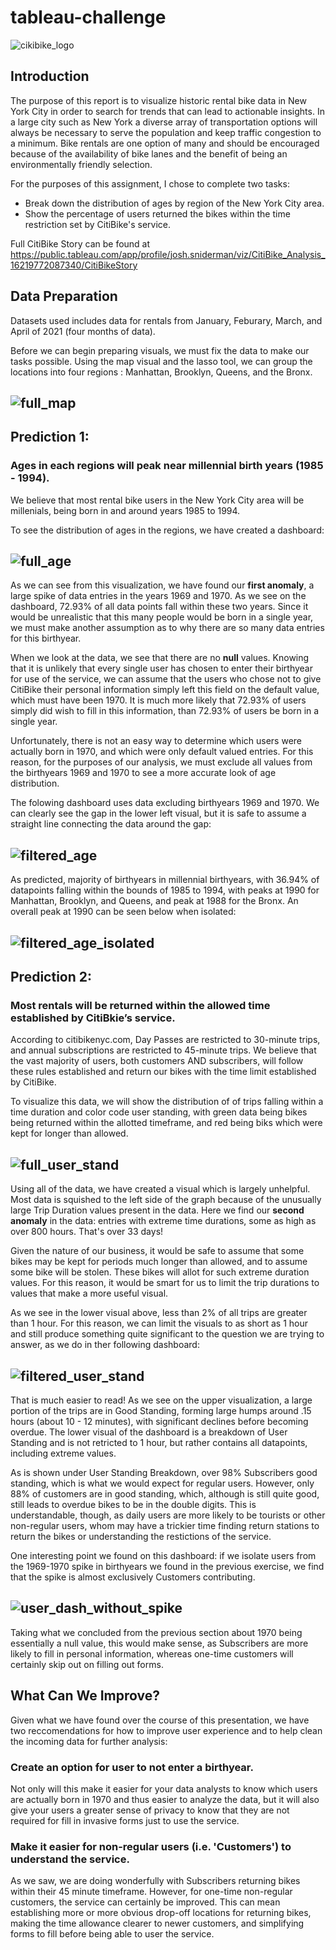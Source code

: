 # tableau-challenge

![cikibike_logo](/Images/citibike_logo.jpg)

## Introduction

The purpose of this report is to visualize historic rental bike data in New York City in order to search for trends that can lead to actionable insights. In a large city such as New York a diverse array of transportation options will always be necessary to serve the population and keep traffic congestion to a minimum. Bike rentals are one option of many and should be encouraged because of the availability of bike lanes and the benefit of being an environmentally friendly selection.

For the purposes of this assignment, I chose to complete two tasks:
- Break down the distribution of ages by region of the New York City area.
- Show the percentage of users returned the bikes within the time restriction set by CitiBike's service.

Full CitiBike Story can be found at https://public.tableau.com/app/profile/josh.sniderman/viz/CitiBike_Analysis_16219772087340/CitiBikeStory

## Data Preparation

Datasets used includes data for rentals from January, Feburary, March, and April of 2021 (four months of data).

Before we can begin preparing visuals, we must fix the data to make our tasks possible. Using the map visual and the lasso tool, we can group the locations into four regions : Manhattan, Brooklyn, Queens, and the Bronx. 


![full_map](Images/full_map.png)
-----

## Prediction 1: 
### Ages in each regions will peak near millennial birth years (1985 - 1994).

We believe that most rental bike users in the New York City area will be millenials, being born in and around years 1985 to 1994.

To see the distribution of ages in the regions, we have created a dashboard:


![full_age](Images/full_age.png)
-----

As we can see from this visualization, we have found our **first anomaly**, a large spike of data entries in the years 1969 and 1970. As we see on the dashboard, 72.93% of all data points fall within these two years. Since it would be unrealistic that this many people would be born in a single year, we must make another assumption as to why there are so many data entries for this birthyear.

When we look at the data, we see that there are no **null** values. Knowing that it is unlikely that every single user has chosen to enter their birthyear for use of the service, we can assume that the users who chose not to give CitiBike their personal information simply left this field on the default value, which must have been 1970. It is much more likely that 72.93% of users simply did wish to fill in this information, than 72.93% of users be born in a single year.

Unfortunately, there is not an easy way to determine which users were actually born in 1970, and which were only default valued entries. For this reason, for the purposes of our analysis, we must exclude all values from the birthyears 1969 and 1970 to see a more accurate look of age distribution. 

The folowing dashboard uses data excluding birthyears 1969 and 1970. We can clearly see the gap in the lower left visual, but it is safe to assume a straight line connecting the data around the gap:


![filtered_age](Images/filtered_age.png)
-----

As predicted, majority of birthyears in millennial birthyears, with 36.94% of datapoints falling within the bounds of 1985 to 1994, with peaks at 1990 for Manhattan, Brooklyn, and Queens, and peak at 1988 for the Bronx. An overall peak at 1990 can be seen below when isolated:


![filtered_age_isolated](Images/filtered_age_isolated.png)
-----

## Prediction 2: 
### Most rentals will be returned within the allowed time established by CitiBkie’s service.

According to citibikenyc.com, Day Passes are restricted to 30-minute trips, and annual subscriptions are restricted to 45-minute trips. We believe that the vast majority of users, both customers AND subscribers, will follow these rules established and return our bikes with the time limit established by CitiBike.

To visualize this data, we will show the distribution of of trips falling within a time duration and color code user standing, with green data being bikes being returned within the allotted timeframe, and red being biks which were kept for longer than allowed. 


![full_user_stand](Images/full_user_stand.png)
-----

Using all of the data, we have created a visual which is largely unhelpful. Most data is squished to the left side of the graph because of the unusually large Trip Duration values present in the data. Here we find our **second anomaly** in the data: entries with extreme time durations, some as high as over 800 hours. That's over 33 days!

Given the nature of our business, it would be safe to assume that some bikes may be kept for periods much longer than allowed, and to assume some bike will be stolen. These bikes will allot for such extreme duration values. For this reason, it would be smart for us to limit the trip durations to values that make a more useful visual.

As we see in the lower visual above, less than 2% of all trips are greater than 1 hour. For this reason, we can limit the visuals to as short as 1 hour and still produce something quite significant to the question we are trying to answer, as we do in ther following dashboard:

![filtered_user_stand](Images/filtered_user_stand.png)
-----

That is much easier to read! As we see on the upper visualization, a large portion of the trips are in Good Standing, forming large humps around .15 hours (about 10 - 12 minutes), with significant declines before becoming overdue. The lower visual of the dashboard is a breakdown of User Standing and is not retricted to 1 hour, but rather contains all datapoints, including extreme values.

As is shown under User Standing Breakdown, over 98% Subscribers good standing, which is what we would expect for regular users. However, only 88% of customers are in good standing, which, although is still quite good, still leads to overdue bikes to be in the double digits. This is understandable, though, as daily users are more likely to be tourists or other non-regular users, whom may have a trickier time finding return stations to return the bikes or understanding the restictions of the service.

One interesting point we found on this dashboard: if we isolate users from the 1969-1970 spike in birthyears we found in the previous exercise, we find that the spike is almost exclusively Customers contributing.

![user_dash_without_spike](Images/user_dash_without_spike.png)
-----

Taking what we concluded from the previous section about 1970 being essentially a null value, this would make sense, as Subscribers are more likely to fill in personal information, whereas one-time customers will certainly skip out on filling out forms.

## What Can We Improve?

Given what we have found over the course of this presentation, we have two reccomendations for how to improve user experience and to help clean the incoming data for further analysis:

### Create an option for user to not enter a birthyear.

Not only will this make it easier for your data analysts to know which users are actually born in 1970 and thus easier to analyze the data, but it will also give your users a greater sense of privacy to know that they are not required for fill in invasive forms just to use the service. 

### Make it easier for non-regular users (i.e. 'Customers') to understand the service.

As we saw, we are doing wonderfully with Subscribers returning bikes within their 45 minute timeframe. However, for one-time non-regular customers, the service can certainly be improved. This can mean establishing more or more obvious drop-off locations for returning bikes, making the time allowance clearer to newer customers, and simplifying forms to fill before being able to user the service. 

